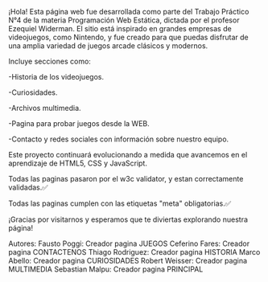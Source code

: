 ¡Hola!
Esta página web fue desarrollada como parte del Trabajo Práctico N°4 de la materia Programación Web Estática, dictada por el profesor Ezequiel Widerman.
El sitio está inspirado en grandes empresas de videojuegos, como Nintendo, y fue creado para que puedas disfrutar de una amplia variedad de juegos arcade clásicos y modernos.

Incluye secciones como:

-Historia de los videojuegos.

-Curiosidades.

-Archivos multimedia.

-Pagina para probar juegos desde la WEB.

-Contacto y redes sociales con información sobre nuestro equipo.

Este proyecto continuará evolucionando a medida que avancemos en el aprendizaje de HTML5, CSS y JavaScript.

Todas las paginas pasaron por el w3c validator, y estan correctamente validadas.✅

Todas las paginas cumplen con las etiquetas "meta" obligatorias.✅

¡Gracias por visitarnos y esperamos que te diviertas explorando nuestra página!

Autores:
Fausto Poggi: Creador pagina JUEGOS
Ceferino Fares: Creador pagina CONTACTENOS
Thiago Rodriguez: Creador pagina HISTORIA
Marco Abello: Creador pagina CURIOSIDADES
Robert Weisser: Creador pagina MULTIMEDIA
Sebastian Malpu: Creador pagina PRINCIPAL
